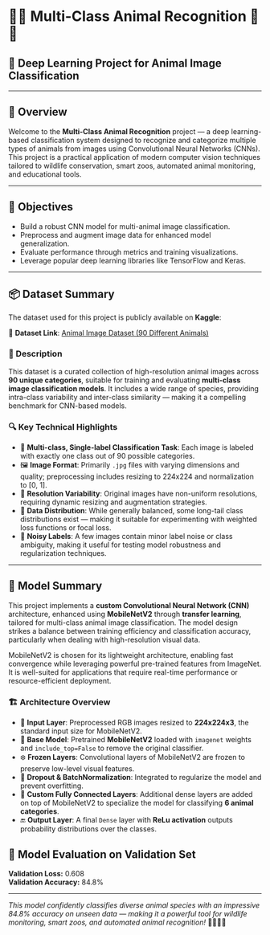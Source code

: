 # 🦁🐯 Multi-Class Animal Recognition 🐶🦓

## 🚀 Deep Learning Project for Animal Image Classification

---

## 📌 Overview

Welcome to the **Multi-Class Animal Recognition** project — a deep learning-based classification system designed to recognize and categorize multiple types of animals from images using Convolutional Neural Networks (CNNs). This project is a practical application of modern computer vision techniques tailored to wildlife conservation, smart zoos, automated animal monitoring, and educational tools.

---

## 🎯 Objectives

- Build a robust CNN model for multi-animal image classification.
- Preprocess and augment image data for enhanced model generalization.
- Evaluate performance through metrics and training visualizations.
- Leverage popular deep learning libraries like TensorFlow and Keras.

---

## 📦 Dataset Summary

The dataset used for this project is publicly available on **Kaggle**:

🔗 **Dataset Link**: [Animal Image Dataset (90 Different Animals)](https://www.kaggle.com/datasets/iamsouravbanerjee/animal-image-dataset-90-different-animals)

### 🧬 Description

This dataset is a curated collection of high-resolution animal images across **90 unique categories**, suitable for training and evaluating **multi-class image classification models**. It includes a wide range of species, providing intra-class variability and inter-class similarity — making it a compelling benchmark for CNN-based models.

### 🔍 Key Technical Highlights

- 🧾 **Multi-class, Single-label Classification Task**: Each image is labeled with exactly one class out of 90 possible categories.
- 🖼️ **Image Format**: Primarily `.jpg` files with varying dimensions and quality; preprocessing includes resizing to 224x224 and normalization to [0, 1].
- 📐 **Resolution Variability**: Original images have non-uniform resolutions, requiring dynamic resizing and augmentation strategies.
- 🧪 **Data Distribution**: While generally balanced, some long-tail class distributions exist — making it suitable for experimenting with weighted loss functions or focal loss.
- 🔄 **Noisy Labels**: A few images contain minor label noise or class ambiguity, making it useful for testing model robustness and regularization techniques.
---
## 🧠 Model Summary

This project implements a **custom Convolutional Neural Network (CNN)** architecture, enhanced using **MobileNetV2** through **transfer learning**, tailored for multi-class animal image classification. The model design strikes a balance between training efficiency and classification accuracy, particularly when dealing with high-resolution visual data.

MobileNetV2 is chosen for its lightweight architecture, enabling fast convergence while leveraging powerful pre-trained features from ImageNet. It is well-suited for applications that require real-time performance or resource-efficient deployment.

### 🏗️ Architecture Overview

- 📸 **Input Layer**: Preprocessed RGB images resized to **224x224x3**, the standard input size for MobileNetV2.
- 🧠 **Base Model**: Pretrained **MobileNetV2** loaded with `imagenet` weights and `include_top=False` to remove the original classifier.
- ❄️ **Frozen Layers**: Convolutional layers of MobileNetV2 are frozen to preserve low-level visual features.
- 🔄 **Dropout & BatchNormalization**: Integrated to regularize the model and prevent overfitting.
- 🧮 **Custom Fully Connected Layers**: Additional dense layers are added on top of MobileNetV2 to specialize the model for classifying **6 animal categories**.
- 🔚 **Output Layer**: A final `Dense` layer with **ReLu activation** outputs probability distributions over the classes.

## 🎯 Model Evaluation on Validation Set

**Validation Loss:** 0.608  
**Validation Accuracy:** 84.8%

---

*This model confidently classifies diverse animal species with an impressive 84.8% accuracy on unseen data — making it a powerful tool for wildlife monitoring, smart zoos, and automated animal recognition!* 🦁🐯🐶🦓

